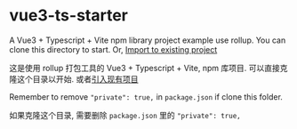 # vue3-ts-starter

A Vue3 + Typescript + Vite npm library project example use rollup. You can clone this directory to start. Or, [Import to existing project](../vue3-ts)

这是使用 rollup 打包工具的 Vue3 + Typescript + Vite, npm 库项目. 可以直接克隆这个目录以开始. 或者[引入现有项目](../vue3-ts)

Remember to remove `"private": true,` in `package.json` if clone this folder.

如果克隆这个目录, 需要删除 `package.json` 里的 `"private": true,`
